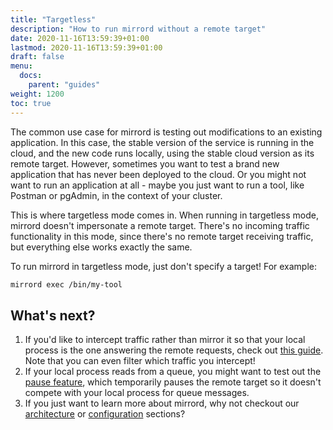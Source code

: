 ```yaml
---
title: "Targetless"
description: "How to run mirrord without a remote target"
date: 2020-11-16T13:59:39+01:00
lastmod: 2020-11-16T13:59:39+01:00
draft: false
menu:
  docs:
    parent: "guides"
weight: 1200
toc: true
---
```


The common use case for mirrord is testing out modifications to an existing application. In this case, the stable version of the service is running in the cloud, and the new code runs locally, using the stable cloud version as its remote target.
However, sometimes you want to test a brand new application that has never been deployed to the cloud. Or you might not want to run an application at all - maybe you just want to run a tool, like Postman or pgAdmin, in the context of your cluster.

This is where targetless mode comes in. When running in targetless mode, mirrord doesn't impersonate a remote target. There's no incoming traffic functionality in this mode, since there's no remote target receiving traffic, but everything else works exactly the same.

To run mirrord in targetless mode, just don't specify a target! For example:
```bash
mirrord exec /bin/my-tool
```

## What's next?
1. If you'd like to intercept traffic rather than mirror it so that your local process is the one answering the remote requests, check out [this guide](/docs/guides/steal/). Note that you can even filter which traffic you intercept!
2. If your local process reads from a queue, you might want to test out the [pause feature](/docs/guides/pause/), which temporarily pauses the remote target so it doesn't compete with your local process for queue messages.
3. If you just want to learn more about mirrord, why not checkout our [architecture](/docs/overview/architecture/) or [configuration](/docs/overview/configuration/) sections?